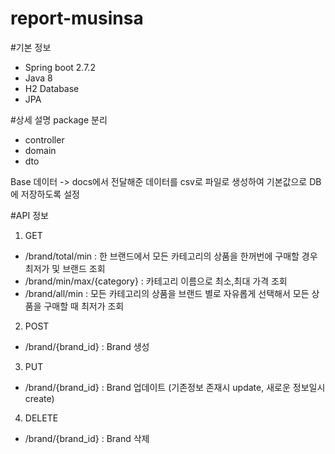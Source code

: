 # report-musinsa

#기본 정보
- Spring boot 2.7.2
- Java 8
- H2 Database
- JPA


#상세 설명
package 분리
 - controller
 - domain
 - dto
 
 Base 데이터 -> docs에서 전달해준 데이터를 csv로 파일로 생성하여 기본값으로 DB에 저장하도록 설정
 
 #API 정보
 1. GET
  - /brand/total/min : 한 브랜드에서 모든 카테고리의 상품을 한꺼번에 구매할 경우 최저가 및 브랜드 조회
  - /brand/min/max/{category} : 카테고리 이름으로 최소,최대 가격 조회
  - /brand/all/min : 모든 카테고리의 상품을 브랜드 별로 자유롭게 선택해서 모든 상품을 구매할 때 최저가 조회
 
 2. POST
  - /brand/{brand_id} : Brand 생성
  
 3. PUT
  - /brand/{brand_id} : Brand 업데이트 (기존정보 존재시 update, 새로운 정보일시 create)
 
 4. DELETE
  - /brand/{brand_id} : Brand 삭제
